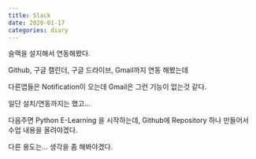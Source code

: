 ```yaml
---
title: Slack
date: 2020-01-17
categories: diary
---
```

슬랙을 설지해서 연동해봤다.

Github, 구글 캘린더, 구글 드라이브, Gmail까지 연동 해봤는데

다른앱들은 Notification이 오는데 Gmail은 그런 기능이 없는것 같다.

일단 설치/연동까지는 했고...

다음주면 Python E-Learning 을 시작하는데, Github에 Repository 하나 만들어서 수업 내용을 올려야겠다.

다른 용도는... 생각을 좀 해봐야겠다.
